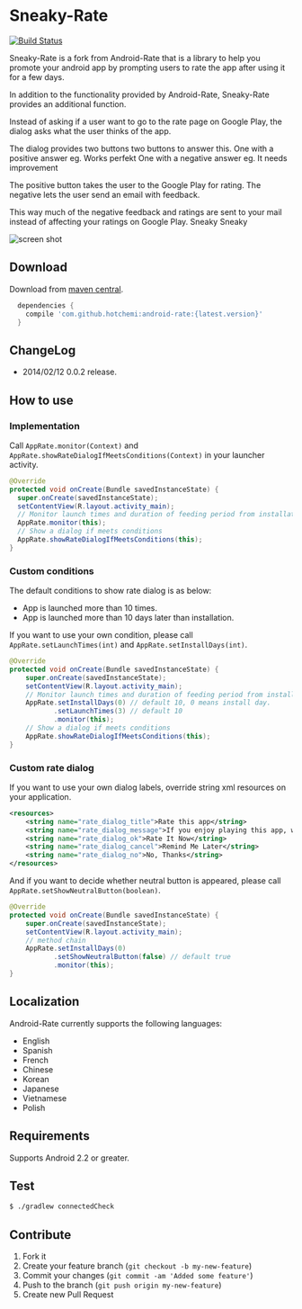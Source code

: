 Sneaky-Rate
============

[![Build Status](https://travis-ci.org/hotchemi/Android-Rate.png?branch=master)](https://travis-ci.org/hotchemi/Android-Rate)

Sneaky-Rate is a fork from Android-Rate that is a library to help you promote your android app by prompting users to rate the app after using it for a few days.

In addition to the functionality provided by Android-Rate, Sneaky-Rate provides an additional function.

Instead of asking if a user want to go to the rate page on Google Play, the dialog asks what the user thinks of the app. 

The dialog provides two buttons two buttons to answer this. One with a positive answer eg. Works perfekt One with a negative answer eg. It needs improvement

The positive button takes the user to the Google Play for rating. The negative lets the user send an email with feedback.

This way much of the negative feedback and ratings are sent to your mail instead of affecting your ratings on Google Play.
Sneaky Sneaky

![screen shot](http://f.st-hatena.com/images/fotolife/h/hotchemi/20140408/20140408114402.png)

## Download

Download from [maven central](http://search.maven.org/#browse%7C-2029320689).

```groovy
  dependencies {
    compile 'com.github.hotchemi:android-rate:{latest.version}'
  }
```

## ChangeLog

- 2014/02/12 0.0.2 release.

## How to use

### Implementation

Call `AppRate.monitor(Context)` and `AppRate.showRateDialogIfMeetsConditions(Context)` in your launcher activity.

```java
@Override
protected void onCreate(Bundle savedInstanceState) {
  super.onCreate(savedInstanceState);
  setContentView(R.layout.activity_main);
  // Monitor launch times and duration of feeding period from installation
  AppRate.monitor(this);
  // Show a dialog if meets conditions
  AppRate.showRateDialogIfMeetsConditions(this);
}
```

### Custom conditions

The default conditions to show rate dialog is as below:

* App is launched more than 10 times.
* App is launched more than 10 days later than installation.

If you want to use your own condition, please call `AppRate.setLaunchTimes(int)` and `AppRate.setInstallDays(int)`.

```java
@Override
protected void onCreate(Bundle savedInstanceState) {
    super.onCreate(savedInstanceState);
    setContentView(R.layout.activity_main);
    // Monitor launch times and duration of feeding period from installation
    AppRate.setInstallDays(0) // default 10, 0 means install day.
           .setLaunchTimes(3) // default 10
           .monitor(this);
    // Show a dialog if meets conditions
    AppRate.showRateDialogIfMeetsConditions(this);
}
```

### Custom rate dialog

If you want to use your own dialog labels, override string xml resources on your application.

```xml
<resources>
    <string name="rate_dialog_title">Rate this app</string>
    <string name="rate_dialog_message">If you enjoy playing this app, would you mind taking a moment to rate it? It won\'t take more than a minute. Thanks for your support!</string>
    <string name="rate_dialog_ok">Rate It Now</string>
    <string name="rate_dialog_cancel">Remind Me Later</string>
    <string name="rate_dialog_no">No, Thanks</string>
</resources>
```
And if you want to decide whether neutral button is appeared, please call `AppRate.setShowNeutralButton(boolean)`.

```java
@Override
protected void onCreate(Bundle savedInstanceState) {
    super.onCreate(savedInstanceState);
    setContentView(R.layout.activity_main);
    // method chain
    AppRate.setInstallDays(0)
           .setShowNeutralButton(false) // default true
           .monitor(this);
}
```

## Localization

Android-Rate currently supports the following languages:

- English
- Spanish
- French
- Chinese
- Korean
- Japanese
- Vietnamese
- Polish

## Requirements

Supports Android 2.2 or greater.

## Test

```sh
$ ./gradlew connectedCheck
```

## Contribute

1. Fork it
2. Create your feature branch (`git checkout -b my-new-feature`)
3. Commit your changes (`git commit -am 'Added some feature'`)
4. Push to the branch (`git push origin my-new-feature`)
5. Create new Pull Request

